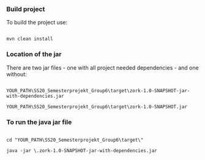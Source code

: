 ### Build project

To build the project use:

<code> 
mvn clean install
</code>

### Location of the jar
There are two jar files - one with all project needed dependencies - and one without:
 
<code> 
YOUR_PATH\SS20_Semesterprojekt_Group6\target\zork-1.0-SNAPSHOT-jar-with-dependencies.jar <br>
YOUR_PATH\SS20_Semesterprojekt_Group6\target\zork-1.0-SNAPSHOT.jar
</code>

### To run the java jar file
<code> 
cd "YOUR_PATH\SS20_Semesterprojekt_Group6\target\" <br>
java -jar \.zork-1.0-SNAPSHOT-jar-with-dependencies.jar
</code>